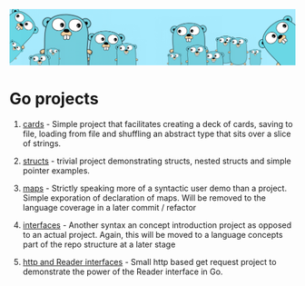 ![](https://github.com/irisida/golang/blob/master/src/assets/freegopher.png)

# Go projects

1. [cards](/src/projects/01_cards) - Simple project that facilitates creating a deck of cards, saving to file, loading from file and shuffling an abstract type that sits over a slice of strings.

2. [structs](/src/projects/02_structs) - trivial project demonstrating structs, nested structs and simple pointer examples.

3. [maps](/src/projects/03_maps) - Strictly speaking more of a syntactic user demo than a project. Simple exporation of declaration of maps. Will be removed to the language coverage in a later commit / refactor

4. [interfaces](/src/projects/04_interfaces) - Another syntax an concept introduction project as opposed to an actual project. Again, this will be moved to a language concepts part of the repo structure at a later stage

5. [http and Reader interfaces](/src/projects/05_http_interfaces) - Small http based get request project to demonstrate the power of the Reader interface in Go.
